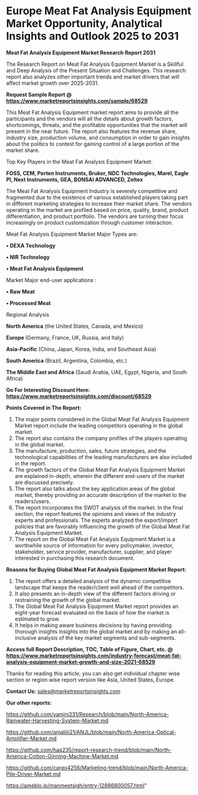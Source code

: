  # Europe Meat Fat Analysis Equipment Market Opportunity, Analytical Insights and Outlook 2025 to 2031

<strong>Meat Fat Analysis Equipment Market Research Report 2031</strong>

The Research Report on Meat Fat Analysis Equipment Market is a Skillful and Deep Analysis of the Present Situation and Challenges. This research report also analyzes other important trends and market drivers that will affect market growth over 2025-2031.

<strong>Request Sample Report @ <a href=https://www.marketreportsinsights.com/sample/68529>https://www.marketreportsinsights.com/sample/68529</a></strong>

This Meat Fat Analysis Equipment market report aims to provide all the participants and the vendors will all the details about growth factors, shortcomings, threats, and the profitable opportunities that the market will present in the near future. The report also features the revenue share, industry size, production volume, and consumption in order to gain insights about the politics to contest for gaining control of a large portion of the market share.

Top Key Players in the Meat Fat Analysis Equipment Market:

<strong>FOSS, CEM, Perten Instruments, Bruker, NDC Technologies, Marel, Eagle PI, Next Instruments, GEA, BONSAI ADVANCED, Zeltex</strong>

The Meat Fat Analysis Equipment Industry is severely competitive and fragmented due to the existence of various established players taking part in different marketing strategies to increase their market share. The vendors operating in the market are profiled based on price, quality, brand, product differentiation, and product portfolio. The vendors are turning their focus increasingly on product customization through customer interaction.

Meat Fat Analysis Equipment Market Major Types are:

<strong>• DEXA Technology

• NIR Technology

• Meat Fat Analysis Equipment</strong>

Market Major end-user applications :

<strong>• Raw Meat

• Processed Meat</strong>

Regional Analysis

</u><strong><b>North America</b></strong> (the United States, Canada, and Mexico)

<strong><b>Europe </b></strong>(Germany, France, UK, Russia, and Italy)

<strong><b>Asia-Pacific</b></strong> (China, Japan, Korea, India, and Southeast Asia)

<strong><b>South America</b></strong> (Brazil, Argentina, Colombia, etc.)

<strong><b>The Middle East and Africa</b></strong> (Saudi Arabia, UAE, Egypt, Nigeria, and South Africa)

<strong>Go For Interesting Discount Here: <a href=https://www.marketreportsinsights.com/discount/68529>https://www.marketreportsinsights.com/discount/68529</a></strong>

<strong>Points Covered in The Report:</strong>
<ol>
  <li>The major points considered in the Global Meat Fat Analysis Equipment Market report include the leading competitors operating in the global market.</li>
  <li>The report also contains the company profiles of the players operating in the global market.</li>
  <li>The manufacture, production, sales, future strategies, and the technological capabilities of the leading manufacturers are also included in the report.</li>
  <li>The growth factors of the Global Meat Fat Analysis Equipment Market are explained in-depth, wherein the different end-users of the market are discussed precisely.</li>
  <li>The report also talks about the key application areas of the global market, thereby providing an accurate description of the market to the readers/users.</li>
  <li>The report incorporates the SWOT analysis of the market. In the final section, the report features the opinions and views of the industry experts and professionals. The experts analyzed the export/import policies that are favorably influencing the growth of the Global Meat Fat Analysis Equipment Market.</li>
  <li>The report on the Global Meat Fat Analysis Equipment Market is a worthwhile source of information for every policymaker, investor, stakeholder, service provider, manufacturer, supplier, and player interested in purchasing this research document.</li>
</ol>
<strong>Reasons for Buying Global Meat Fat Analysis Equipment Market Report:</strong>

<ol>
  <li>The report offers a detailed analysis of the dynamic competitive landscape that keeps the reader/client well ahead of the competitors.</li>
  <li>It also presents an in-depth view of the different factors driving or restraining the growth of the global market.</li>
  <li>The Global Meat Fat Analysis Equipment Market report provides an eight-year forecast evaluated on the basis of how the market is estimated to grow.</li>
  <li>It helps in making aware business decisions by having providing thorough insights insights into the global market and by making an all-inclusive analysis of the key market segments and sub-segments.</li>
</ol>
<strong>Access full Report Description, TOC, Table of Figure, Chart, etc. @ <a href=https://www.marketreportsinsights.com/industry-forecast/meat-fat-analysis-equipment-market-growth-and-size-2021-68529>https://www.marketreportsinsights.com/industry-forecast/meat-fat-analysis-equipment-market-growth-and-size-2021-68529</a></strong>


Thanks for reading this article; you can also get individual chapter wise section or region wise report version like Asia, United States, Europe.

<strong>Contact Us:</strong>
sales@marketreportsinsights.com

<strong>Our other reports:</strong>

<a href=https://github.com/yamini231/Research/blob/main/North-America-Rainwater-Harvesting-System-Market.md>https://github.com/yamini231/Research/blob/main/North-America-Rainwater-Harvesting-System-Market.md</a>

<a href=https://github.com/anjaliiii21/ANJL/blob/main/North-America-Optical-Amplifier-Market.md>https://github.com/anjaliiii21/ANJL/blob/main/North-America-Optical-Amplifier-Market.md</a>

<a href=https://github.com/haq235/report-research-trend/blob/main/North-America-Cotton-Ginning-Machine-Market.md>https://github.com/haq235/report-research-trend/blob/main/North-America-Cotton-Ginning-Machine-Market.md</a>

<a href=https://github.com/cargo4256/Marketing-trend/blob/main/North-America-Pile-Driver-Market.md>https://github.com/cargo4256/Marketing-trend/blob/main/North-America-Pile-Driver-Market.md</a>

<a href=https://ameblo.jp/manmeetsigh/entry-12886800057.html>https://ameblo.jp/manmeetsigh/entry-12886800057.html</a>"
